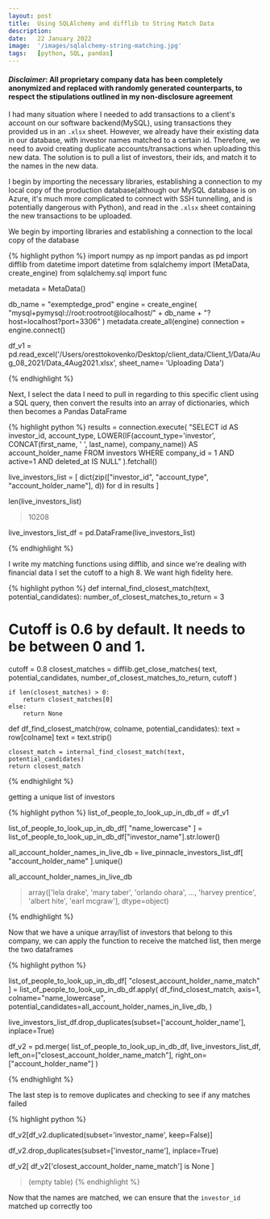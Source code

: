 ```yaml
---
layout: post
title:  Using SQLAlchemy and difflib to String Match Data
description:
date:   22 January 2022
image:  '/images/sqlalchemy-string-matching.jpg'
tags:   [python, SQL, pandas]
---
```


#### _Disclaimer_: All proprietary company data has been completely anonymized and replaced with randomly generated counterparts, to respect the stipulations outlined in my non-disclosure agreement

I had many situation where I needed to add transactions to a client's account on our software backend(MySQL), using transactions they provided us in an `.xlsx` sheet. However, we already have their existing data in our database, with investor names matched to a certain id. Therefore, we need to avoid creating duplicate accounts/transactions when uploading this new data. The solution is to pull a list of investors, their ids, and match it to the names in the new data.

I begin by importing the necessary libraries, establishing a connection to my local copy of the production database(although our MySQL database is on Azure, it's much more complicated to connect with SSH tunnelling, and is potentially dangerous with Python), and read in the `.xlsx` sheet containing the new transactions to be uploaded.

We begin by importing libraries and establishing a connection to the local copy of the database

{% highlight python %}
import numpy as np
import pandas as pd
import difflib
from datetime import datetime
from sqlalchemy import (MetaData, create_engine)
from sqlalchemy.sql import func

metadata = MetaData()

db_name = "exemptedge_prod"
engine = create_engine(
"mysql+pymysql://root:rootroot@localhost/" + db_name + "?host=localhost?port=3306"
)
metadata.create_all(engine)
connection = engine.connect()

df_v1 = pd.read_excel('/Users/oresttokovenko/Desktop/client_data/Client_1/Data/Aug_08_2021/Data_4Aug2021.xlsx',
sheet_name= 'Uploading Data')

{% endhighlight %}

Next, I select the data I need to pull in regarding to this specific client using a SQL query, then convert the results into an array of dictionaries, which then becomes a Pandas DataFrame

{% highlight python %}
results = connection.execute(
"SELECT id AS investor_id, account_type, LOWER(IF(account_type='investor', CONCAT(first_name, ' ', last_name), company_name)) AS account_holder_name FROM investors WHERE company_id = 1 AND active=1 AND deleted_at IS NULL"
).fetchall()

live_investors_list = [
dict(zip(["investor_id", "account_type", "account_holder_name"], d))
for d in results
]

len(live_investors_list)
> 10208

live_investors_list_df = pd.DataFrame(live_investors_list)

{% endhighlight %}

I write my matching functions using difflib, and since we're dealing with financial data I set the cutoff to a high 8. We want high fidelity here.

{% highlight python %}
def internal_find_closest_match(text, potential_candidates):
number_of_closest_matches_to_return = 3
# Cutoff is 0.6 by default. It needs to be between 0 and 1.
cutoff = 0.8
closest_matches = difflib.get_close_matches(
text, potential_candidates, number_of_closest_matches_to_return, cutoff
)

    if len(closest_matches) > 0:
        return closest_matches[0]
    else:
        return None


def df_find_closest_match(row, colname, potential_candidates):
text = row[colname]
text = text.strip()

    closest_match = internal_find_closest_match(text, potential_candidates)
    return closest_match

{% endhighlight %}

getting a unique list of investors

{% highlight python %}
list_of_people_to_look_up_in_db_df = df_v1

list_of_people_to_look_up_in_db_df[
"name_lowercase"
] = list_of_people_to_look_up_in_db_df["investor_name"].str.lower()

all_account_holder_names_in_live_db = live_pinnacle_investors_list_df[
"account_holder_name"
].unique()

all_account_holder_names_in_live_db
> array(['lela drake', 'mary taber', 'orlando ohara', ..., 'harvey prentice', 'albert hite', 'earl mcgraw'], dtype=object)

{% endhighlight %}

Now that we have a unique array/list of investors that belong to this company, we can apply the function to receive the matched list, then merge the two dataframes

{% highlight python %}

list_of_people_to_look_up_in_db_df[
"closest_account_holder_name_match"
] = list_of_people_to_look_up_in_db_df.apply(
df_find_closest_match,
axis=1,
colname="name_lowercase",
potential_candidates=all_account_holder_names_in_live_db,
)

live_investors_list_df.drop_duplicates(subset=['account_holder_name'], inplace=True)

df_v2 = pd.merge(
    list_of_people_to_look_up_in_db_df,
    live_investors_list_df,
    left_on=["closest_account_holder_name_match"],
    right_on=["account_holder_name"]
)

{% endhighlight %}

The last step is to remove duplicates and checking to see if any matches failed

{% highlight python %}

df_v2[df_v2.duplicated(subset='investor_name', keep=False)]

df_v2.drop_duplicates(subset=['investor_name'], inplace=True)

df_v2[
df_v2['closest_account_holder_name_match'] is None
]
> (empty table)
{% endhighlight %}

Now that the names are matched, we can ensure that the `investor_id` matched up correctly too
